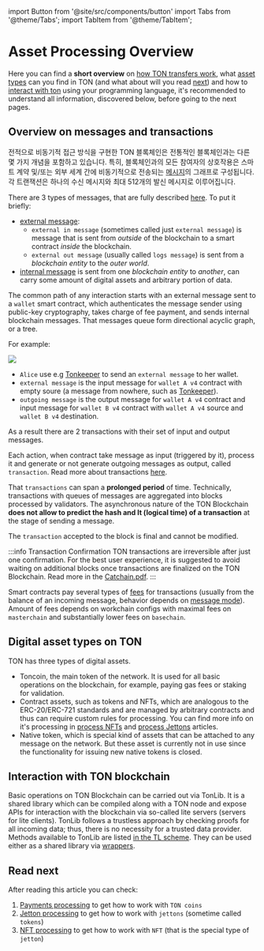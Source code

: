 import Button from '@site/src/components/button'
import Tabs from '@theme/Tabs';
import TabItem from '@theme/TabItem';

# Asset Processing Overview

Here you can find a **short overview** on [how TON transfers work](/develop/dapps/asset-processing/overview#overview-on-messages-and-transactions), what [asset types](/develop/dapps/asset-processing/overview#digital-asset-types-on-ton) can you find in TON (and what about will you read [next](/develop/dapps/asset-processing/overview#read-next)) and how to [interact with ton](/develop/dapps/asset-processing/overview#interaction-with-ton-blockchain) using your programming language, it's recommended to understand all information, discovered below, before going to the next pages.

## Overview on messages and transactions

전적으로 비동기적 접근 방식을 구현한 TON 블록체인은 전통적인 블록체인과는 다른 몇 가지 개념을 포함하고 있습니다. 특히, 블록체인과의 모든 참여자의 상호작용은 스마트 계약 및/또는 외부 세계 간에 비동기적으로 전송되는 [메시지](/develop/smart-contracts/guidelines/message-delivery-guarantees)의 그래프로 구성됩니다. 각 트랜잭션은 하나의 수신 메시지와 최대 512개의 발신 메시지로 이루어집니다.

There are 3 types of messages, that are fully described [here](/develop/smart-contracts/messages#types-of-messages). To put it briefly:

- [external message](/develop/smart-contracts/guidelines/external-messages):
  - `external in message` (sometimes called just `external message`) is message that is sent from *outside* of the blockchain to a smart contract *inside* the blockchain.
  - `external out message` (usually called `logs message`) is sent from a *blockchain entity* to the *outer world*.
- [internal message](/develop/smart-contracts/guidelines/internal-messages) is sent from one *blockchain entity* to *another*, can carry some amount of digital assets and arbitrary portion of data.

The common path of any interaction starts with an external message sent to a `wallet` smart contract, which authenticates the message sender using public-key cryptography, takes charge of fee payment, and sends internal blockchain messages. That messages queue form directional acyclic graph, or a tree.

For example:

![](/img/docs/asset-processing/alicemsgDAG.svg)

- `Alice` use e.g [Tonkeeper](https://tonkeeper.com/) to send an `external message` to her wallet.
- `external message` is the input message for `wallet A v4` contract with empty soure (a message from nowhere, such as [Tonkeeper](https://tonkeeper.com/)).
- `outgoing message` is the output message for `wallet A v4` contract and input message for `wallet B v4` contract with `wallet A v4` source and `wallet B v4` destination.

As a result there are 2 transactions with their set of input and output messages.

Each action, when contract take message as input (triggered by it), process it and generate or not generate outgoing messages as output, called `transaction`. Read more about transactions [here](/develop/smart-contracts/guidelines/message-delivery-guarantees#what-is-a-transaction).

That `transactions` can span a **prolonged period** of time. Technically, transactions with queues of messages are aggregated into blocks processed by validators. The asynchronous nature of the TON Blockchain **does not allow to predict the hash and lt (logical time) of a transaction** at the stage of sending a message.

The `transaction` accepted to the block is final and cannot be modified.

:::info Transaction Confirmation
TON transactions are irreversible after just one confirmation. For the best user experience, it is suggested to avoid waiting on additional blocks once transactions are finalized on the TON Blockchain. Read more in the [Catchain.pdf](https://docs.ton.org/catchain.pdf#page=3).
:::

Smart contracts pay several types of [fees](/develop/smart-contracts/fees) for transactions (usually from the balance of an incoming message, behavior depends on [message mode](/develop/smart-contracts/messages#message-modes)). Amount of fees depends on workchain configs with maximal fees on `masterchain` and substantially lower fees on `basechain`.

## Digital asset types on TON

TON has three types of digital assets.

- Toncoin, the main token of the network. It is used for all basic operations on the blockchain, for example, paying gas fees or staking for validation.
- Contract assets, such as tokens and NFTs, which are analogous to the ERC-20/ERC-721 standards and are managed by arbitrary contracts and thus can require custom rules for processing. You can find more info on it's processing in [process NFTs](/develop/dapps/asset-processing/nfts) and [process Jettons](/develop/dapps/asset-processing/jettons) articles.
- Native token, which is special kind of assets that can be attached to any message on the network. But these asset is currently not in use since the functionality for issuing new native tokens is closed.

## Interaction with TON blockchain

Basic operations on TON Blockchain can be carried out via TonLib. It is a shared library which can be compiled along with a TON node and expose APIs for interaction with the blockchain via so-called lite servers (servers for lite clients). TonLib follows a trustless approach by checking proofs for all incoming data; thus, there is no necessity for a trusted data provider. Methods available to TonLib are listed [in the TL scheme](https://github.com/ton-blockchain/ton/blob/master/tl/generate/scheme/tonlib_api.tl#L234). They can be used either as a shared library via [wrappers](/develop/dapps/asset-processing/#repositories).

## Read next

After reading this article you can check:

1. [Payments processing](/develop/dapps/asset-processing/) to get how to work with `TON coins`
2. [Jetton processing](/develop/dapps/asset-processing/jettons) to get how to work with `jettons` (sometime called `tokens`)
3. [NFT processing](/develop/dapps/asset-processing/nfts) to get how to work with `NFT` (that is the special type of `jetton`)
